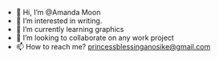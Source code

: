 - 👋 Hi, I’m @Amanda Moon
- 👀 I’m interested in writing. 
- 🌱 I’m currently learning graphics 
- 💞️ I’m looking to collaborate on any work project 
- 📫 How to reach me? princessblessinganosike@gmail.com

<!---
Amanda-NFT/Amanda-NFT is a ✨ special ✨ repository because its `README.md` (this file) appears on your GitHub profile.
You can click the Preview link to take a look at your changes.
--->
